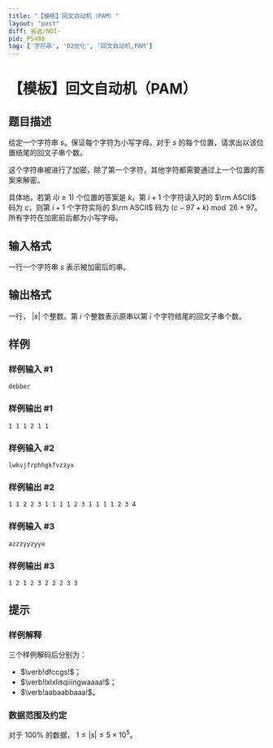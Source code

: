 ```yaml
---
title: "【模板】回文自动机（PAM）"
layout: "post"
diff: 省选/NOI-
pid: P5496
tag: ['字符串', 'O2优化', '回文自动机,PAM']
---
```

# 【模板】回文自动机（PAM）
## 题目描述

给定一个字符串 $s$。保证每个字符为小写字母。对于 $s$ 的每个位置，请求出以该位置结尾的回文子串个数。

这个字符串被进行了加密，除了第一个字符，其他字符都需要通过上一个位置的答案来解密。

具体地，若第 $i(i\geq 1)$ 个位置的答案是 $k$，第 $i+1$ 个字符读入时的 $\rm ASCII$ 码为 $c$，则第 $i+1$ 个字符实际的 $\rm ASCII$ 码为 $(c-97+k)\bmod 26+97$。所有字符在加密前后都为小写字母。
## 输入格式

一行一个字符串 $s$ 表示被加密后的串。
## 输出格式

一行， $|s|$ 个整数。第 $i$ 个整数表示原串以第 $i$ 个字符结尾的回文子串个数。
## 样例

### 样例输入 #1
```
debber

```
### 样例输出 #1
```
1 1 1 2 1 1

```
### 样例输入 #2
```
lwkvjfrphhgkfvzzyx

```
### 样例输出 #2
```
1 1 2 2 3 1 1 1 1 2 3 1 1 1 1 2 3 4

```
### 样例输入 #3
```
azzzyyzyyx
```
### 样例输出 #3
```
1 2 1 2 3 2 2 2 3 3
```
## 提示

### 样例解释

三个样例解码后分别为：

- $\verb!dfccgs!$；
- $\verb!lxlxlisqiiingwaaaa!$；
- $\verb!aabaabbaaa!$。

### 数据范围及约定

对于 $100\%$ 的数据， $1\leq |s|\leq 5\times 10^5$。
